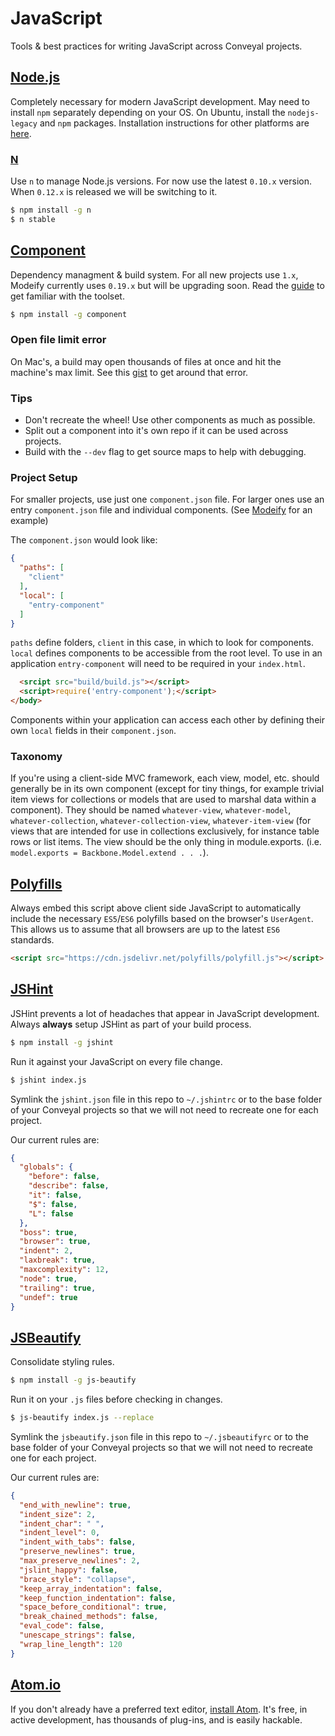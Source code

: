 # JavaScript

Tools & best practices for writing JavaScript across Conveyal projects.

## [Node.js](http://nodejs.org)

Completely necessary for modern JavaScript development. May need to install `npm` separately depending on your OS. On Ubuntu, install the `nodejs-legacy` and `npm` packages. Installation instructions for other platforms are [here](https://github.com/joyent/node/wiki/installing-node.js-via-package-manager).

### [N](https://github.com/visionmedia/n)

Use `n` to manage Node.js versions. For now use the latest `0.10.x` version. When `0.12.x` is released we will be switching to it.

```bash
$ npm install -g n
$ n stable
```

## [Component](https://github.com/componentjs/guide)

Dependency managment & build system. For all new projects use `1.x`, Modeify currently uses `0.19.x` but will be upgrading soon. Read the [guide](https://github.com/componentjs/guide) to get familiar with the toolset.

```bash
$ npm install -g component
```

### Open file limit error

On Mac's, a build may open thousands of files at once and hit the machine's max limit. See this [gist](https://gist.github.com/trevorgerhardt/40e944e63dee3ee1779f) to get around that error.

### Tips

* Don't recreate the wheel! Use other components as much as possible.
* Split out a component into it's own repo if it can be used across projects.
* Build with the `--dev` flag to get source maps to help with debugging.

### Project Setup

For smaller projects, use just one `component.json` file. For larger ones use an entry `component.json` file and individual components. (See [Modeify](https://github.com/conveyal/modeify) for an example)

The `component.json` would look like:

```json
{
  "paths": [
    "client"
  ],
  "local": [
    "entry-component"
  ]
}
```

`paths` define folders, `client` in this case, in which to look for components. `local` defines components to be accessible from the root level. To use in an application `entry-component` will need to be required in your `index.html`.

```html
  <srcipt src="build/build.js"></script>
  <script>require('entry-component');</script>
</body>
```

Components within your application can access each other by defining their own `local` fields in their `component.json`.

### Taxonomy

If you're using a client-side MVC framework, each view, model, etc. should generally be in its own component (except for tiny things, for example trivial item views for collections or models that are used to marshal data within a component). They should be named `whatever-view`, `whatever-model`, `whatever-collection`, `whatever-collection-view`, `whatever-item-view` (for views that are intended for use in collections exclusively, for instance table rows or list items. The view should be the only thing in module.exports. (i.e. `model.exports = Backbone.Model.extend . . .`).

## [Polyfills](https://polyfills.io)

Always embed this script above client side JavaScript to automatically include the necessary `ES5`/`ES6` polyfills based on the browser's `UserAgent`. This allows us to assume that all browsers are up to the latest `ES6` standards.

```html
<script src="https://cdn.jsdelivr.net/polyfills/polyfill.js"></script>
```

## [JSHint](https://jshint.com)

JSHint prevents a lot of headaches that appear in JavaScript development. Always **always** setup JSHint as part of your build process.

```bash
$ npm install -g jshint
```

Run it against your JavaScript on every file change.

```bash
$ jshint index.js
```

Symlink the `jshint.json` file in this repo to `~/.jshintrc` or to the base folder of your Conveyal projects so that we will not need to recreate one for each project.

Our current rules are:

```json
{
  "globals": {
    "before": false,
    "describe": false,
    "it": false,
    "$": false,
    "L": false
  },
  "boss": true,
  "browser": true,
  "indent": 2,
  "laxbreak": true,
  "maxcomplexity": 12,
  "node": true,
  "trailing": true,
  "undef": true
}
```

## [JSBeautify](https://github.com/beautify-web/js-beautify)

Consolidate styling rules.

```bash
$ npm install -g js-beautify
```

Run it on your `.js` files before checking in changes.

```bash
$ js-beautify index.js --replace
```

Symlink the `jsbeautify.json` file in this repo to `~/.jsbeautifyrc` or to the base folder of your Conveyal projects so that we will not need to recreate one for each project.

Our current rules are:

```json
{
  "end_with_newline": true,
  "indent_size": 2,
  "indent_char": " ",
  "indent_level": 0,
  "indent_with_tabs": false,
  "preserve_newlines": true,
  "max_preserve_newlines": 2,
  "jslint_happy": false,
  "brace_style": "collapse",
  "keep_array_indentation": false,
  "keep_function_indentation": false,
  "space_before_conditional": true,
  "break_chained_methods": false,
  "eval_code": false,
  "unescape_strings": false,
  "wrap_line_length": 120
}
```

## [Atom.io](https://atom.io)

If you don't already have a preferred text editor, [install Atom](https://github.com/atom/atom/blob/master/README.md#installing). It's free, in active development, has thousands of plug-ins, and is easily hackable.
